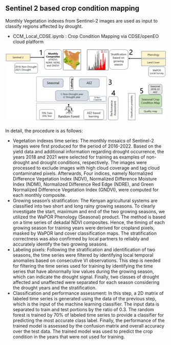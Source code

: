 ## Sentinel 2 based crop condition mapping

Monthly Vegetation indexes from Sentinel-2 images are used as input to classify regions affected by drought.

- CCM_Local_CDSE.ipynb : Crop Condition Mapping via CDSE/openEO cloud platform
 
![CCM_Workflow](CCM_Workflow.PNG)

In detail, the procedure is as follows:
-	Vegetation indexes time series: The monthly mosaics of Sentinel-2 images were first produced for the period of 2016-2022. Based on the yield data and additional information regarding drought occurrence, the years 2018 and 2021 were selected for training as examples of non-drought and drought conditions, respectively. The images were processed to exclude images with high cloud coverage and tag cloud contaminated pixels. Afterwards, Four indices, namely Normalized Difference Vegetation Index (NDVI), Normalized Difference Moisture Index (NDMI), Normalized Difference Red Edge (NDRE), and Green Normalized Difference Vegetation Index (GNDVI), were computed for each monthly composite.
-	Growing season’s stratification: The Kenyan agricultural systems are classified into two short and long rainy growing seasons. To clearly investigate the start, maximum and end of the two growing seasons, we utilized the WaPOR Phenology (Seasonal) product. The method is based on a time series of dekadal NDVI composites. Hence, the timing of each growing season for training years were derived for cropland pixels, masked by WaPOR land cover classification maps. The stratification correctness was also confirmed by local partners to reliably and accurately identify the two growing seasons.  
-	Labeling pixels: Following the stratification and identification of two seasons, the time series were filtered by identifying local temporal anomalies based on consecutive VI observations. This step is needed for filtering the time series used for training by identifying the time series that have abnormally low values during the growing season, which can indicate the drought signal. Finally, two classes of drought affected and unaffected were separated for each season considering the drought years and the stratification.
-	Classification and performance assessment: In this step, a 2D matrix of labeled time series is generated using the data of the previous step, which is the input of the machine learning classifier. The input data is separated to train and test portions by the ratio of 0.3. The random forest is trained by 70% of labeled time series to provide a classifier for predicting the most accurate class label. Finally, the performance of the trained model is assessed by the confusion matrix and overall accuracy over the test data.
The trained model was used to predict the crop condition in the years that were not used for training.
